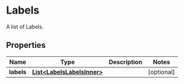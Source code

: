

# Labels

A list of Labels.

## Properties

| Name | Type | Description | Notes |
|------------ | ------------- | ------------- | -------------|
|**labels** | [**List&lt;LabelsLabelsInner&gt;**](LabelsLabelsInner.md) |  |  [optional] |



